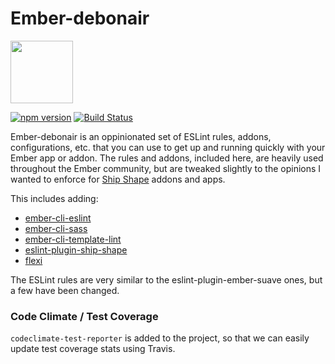 # Ember-debonair

<a href="https://shipshape.io/"><img src="http://i.imgur.com/bU4ABmk.png" width="100" height="100"/></a>

[![npm version](https://badge.fury.io/js/ember-debonair.svg)](http://badge.fury.io/js/ember-debonair)
[![Build Status](https://travis-ci.org/shipshapecode/ember-debonair.svg?branch=master)](https://travis-ci.org/shipshapecode/ember-debonair)

Ember-debonair is an oppinionated set of ESLint rules, addons, configurations, etc. that you can use to get up and running quickly with your Ember app or addon. The rules and addons, included here, are heavily used throughout the Ember community, but are tweaked slightly to the opinions I wanted to enforce for [Ship Shape](https://shipshape.io) addons and apps.

This includes adding:
* [ember-cli-eslint](https://github.com/ember-cli/ember-cli-eslint)
* [ember-cli-sass](https://github.com/aexmachina/ember-cli-sass)
* [ember-cli-template-lint](https://github.com/rwjblue/ember-cli-template-lint)
* [eslint-plugin-ship-shape](https://github.com/shipshapecode/eslint-plugin-ship-shape)
* [flexi](https://github.com/html-next/flexi)

The ESLint rules are very similar to the eslint-plugin-ember-suave ones, but a few have been changed.

### Code Climate / Test Coverage
`codeclimate-test-reporter` is added to the project, so that we can easily update test coverage stats using Travis.
